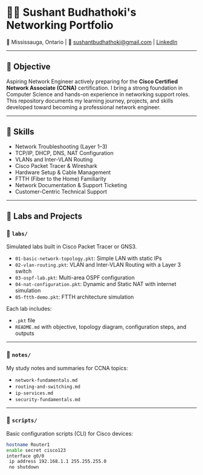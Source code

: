 # 👨‍💻 Sushant Budhathoki's Networking Portfolio

📍 Mississauga, Ontario | 📧 sushantbudhathoki@gmail.com | [LinkedIn](https://www.linkedin.com/in/sushant-budhathoki-230037268/)

---

## 🎯 Objective

Aspiring Network Engineer actively preparing for the **Cisco Certified Network Associate (CCNA)** certification. I bring a strong foundation in Computer Science and hands-on experience in networking support roles. This repository documents my learning journey, projects, and skills developed toward becoming a professional network engineer.

---

## 🧠 Skills

- Network Troubleshooting (Layer 1–3)
- TCP/IP, DHCP, DNS, NAT Configuration
- VLANs and Inter-VLAN Routing
- Cisco Packet Tracer & Wireshark
- Hardware Setup & Cable Management
- FTTH (Fiber to the Home) Familiarity
- Network Documentation & Support Ticketing
- Customer-Centric Technical Support

---

## 🧪 Labs and Projects

### 📂 `labs/`
Simulated labs built in Cisco Packet Tracer or GNS3.

- `01-basic-network-topology.pkt`: Simple LAN with static IPs
- `02-vlan-routing.pkt`: VLAN and Inter-VLAN Routing with a Layer 3 switch
- `03-ospf-lab.pkt`: Multi-area OSPF configuration
- `04-nat-configuration.pkt`: Dynamic and Static NAT with internet simulation
- `05-ftth-demo.pkt`: FTTH architecture simulation

Each lab includes:
- `.pkt` file
- `README.md` with objective, topology diagram, configuration steps, and outputs

---

### 📂 `notes/`
My study notes and summaries for CCNA topics:
- `network-fundamentals.md`
- `routing-and-switching.md`
- `ip-services.md`
- `security-fundamentals.md`

---

### 📂 `scripts/`
Basic configuration scripts (CLI) for Cisco devices:
```bash
hostname Router1
enable secret cisco123
interface g0/0
 ip address 192.168.1.1 255.255.255.0
 no shutdown
